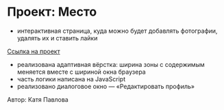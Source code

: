 # Проект: Место

- интерактивная страница, куда можно будет добавлять фотографии, удалять их и ставить лайки

[Ссылка на проект](https://katushapvlva.github.io/mesto/)

- реализована адаптивная вёрстка: ширина зоны с содержимым меняется вместе с шириной окна браузера
- часть логики написана на JavaScript
- реализовано диалоговое окно — «Редактировать профиль»

Автор: Катя Павлова